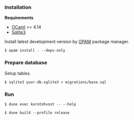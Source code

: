 ### Installation 

**Requirements**

- [OCaml] >= 4.14
- [Sqlite3]

Install latest development version by [OPAM] package manager.
```console
$ opam install . --deps-only
```

### Prepare database

Setup tables.
```console
$ sqlite3 your-db.sqlite3 < migrations/base.sql
```

[OCaml]: https://ocaml.org/
[OPAM]: https://opam.ocaml.org/
[Sqlite3]: https://www.sqlite.org/

### Run 

```console
$ dune exec korotohvost -- --help
```

```console
$ dune build --profile release
```